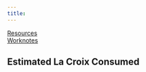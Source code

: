 ```yaml
---
title: 
---
```

[Resources](./resources.md)  
[Worknotes](./worknotes.md)

<h2>Estimated La Croix Consumed <span id="la-croix"></span></h2>

<script>
        let la_croix = document.getElementById("la-croix");
        let one_day = 1000 * 60 * 60 * 24;
        let start = new Date("Sept 03, 2019 08:00:00");
        let today = new Date();
        let day_diff = (Math.round(today.getTime() - start.getTime()) / (one_day)).toFixed(0);
        let minus_weekends = (day_diff / 7).toFixed(0);
        let work_days = day_diff - minus_weekends;
        let la_croix_consumed = work_days * 2;
        la_croix.innerHTML = la_croix_consumed;
</script>